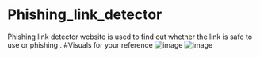# Phishing_link_detector
Phishing link detector website is used to find out whether the link is safe to use or phishing .
#Visuals for your reference
![image](https://github.com/Mariammal-D/Phishing_link_detector/assets/114127362/6d17b192-b1e1-4084-bf53-656369b8307a)
![image](https://github.com/Mariammal-D/Phishing_link_detector/assets/114127362/a5074b23-b38a-462c-b47c-f6ba3389bcba)



